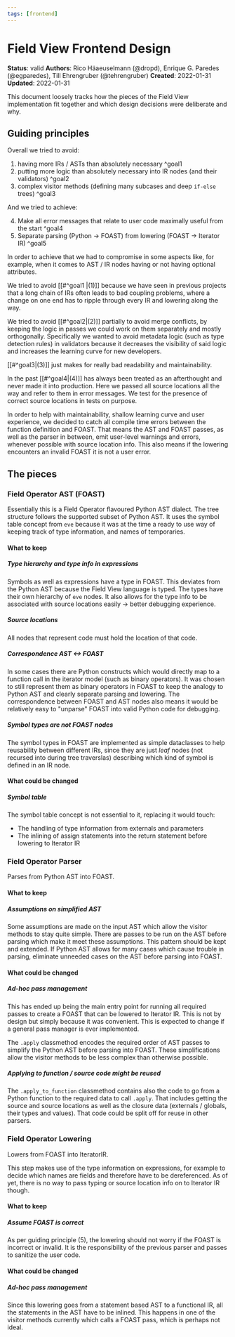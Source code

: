 ```yaml
---
tags: [frontend]
---
```


# Field View Frontend Design

**Status**: valid
**Authors**: Rico Häaeuselmann (@dropd), Enrique G. Paredes (@egparedes), Till Ehrengruber (@tehrengruber)
**Created**: 2022-01-31
**Updated**: 2022-01-31

This document loosely tracks how the pieces of the Field View implementation fit together and which design decisions were deliberate and why.


## Guiding principles

Overall we tried to avoid:

1. having more IRs / ASTs than absolutely necessary ^goal1
2. putting more logic than absolutely necessary into IR nodes (and their validators) ^goal2
3. complex visitor methods (defining many subcases and deep `if-else` trees) ^goal3

And we tried to achieve:

4. Make all error messages that relate to user code maximally useful from the start ^goal4
5. Separate parsing (Python -> FOAST) from lowering (FOAST -> Iterator IR) ^goal5

In order to achieve that we had to compromise in some aspects like, for example, when it comes to AST / IR nodes having or not having optional attributes.

We tried to avoid [[#^goal1 |(1)]] because we have seen in previous projects that a long chain of IRs often leads to bad coupling problems, where a change on one end has to ripple through every IR and lowering along the way. 

We tried to avoid [[#^goal2|(2)]] partially to avoid merge conflicts, by keeping the logic in passes we could work on them separately and mostly orthogonally. Specifically we wanted to avoid metadata logic (such as type detection rules) in validators because it decreases the visibility of said logic and increases the learning curve for new developers.

[[#^goal3|(3)]] just makes for really bad readability and maintainability.

In the past [[#^goal4|(4)]] has always been treated as an afterthought and never made it into production. Here we passed all source locations all the way and refer to them in error messages. We test for the presence of correct source locations in tests on purpose.

In order to help with maintainability, shallow learning curve and user experience, we decided to catch all compile time errors between the function definition and FOAST. That means the AST and FOAST passes, as well as the parser in between, emit user-level warnings and errors, whenever possible with source location info. This also means if the lowering encounters an invalid FOAST it is not a user error.


## The pieces

### Field Operator AST (FOAST)
Essentially this is a Field Operator flavoured Python AST dialect. The tree structure follows the supported subset of Python AST. It uses the symbol table concept from `eve` because it was at the time a ready to use way of keeping track of type information, and names of temporaries.

#### What to keep
##### Type hierarchy and type info in expressions
Symbols as well as expressions have a type in FOAST. This deviates from the Python AST because the Field View language is typed. The types have their own hierarchy of `eve` nodes. It also allows for the type info to be associated with source locations easily -> better debugging experience.

##### Source locations
All nodes that represent code must hold the location of that code.

##### Correspondence AST <-> FOAST
In some cases there are Python constructs which would directly map to a function call in the iterator model (such as binary operators). It was chosen to still represent them as binary operators in FOAST to keep the analogy to Python AST and clearly separate parsing and lowering. The correspondence between FOAST and AST nodes also means it would be relatively easy to "unparse" FOAST into valid Python code for debugging.

##### Symbol types are not FOAST nodes
The symbol types in FOAST are implemented as simple dataclasses to help reusability between different IRs, since they are just _leaf_ nodes (not recursed into during tree traverslas) describing which kind of symbol is defined in an IR node.

#### What could be changed
##### Symbol table
The symbol table concept is not essential to it, replacing it would touch:
* The handling of type information from externals and parameters
* The inlining of assign statements into the return statement before lowering to Iterator IR

### Field Operator Parser
Parses from Python AST into FOAST.

#### What to keep
##### Assumptions on simplified AST
Some assumptions are made on the input AST which allow the visitor methods to stay quite simple. There are passes to be run on the AST before parsing which make it meet these assumptions. This pattern should be kept and extended. If Python AST allows for many cases which cause trouble in parsing, eliminate unneeded cases on the AST before parsing into FOAST.

#### What could be changed
##### Ad-hoc pass management
This has ended up being the main entry point for running all required passes to create a FOAST that can be lowered to Iterator IR. This is not by design but simply because it was convenient. This is expected to change if a general pass manager is ever implemented.

The `.apply` classmethod encodes the required order of AST passes to simplify the Python AST before parsing into FOAST. These simplifications allow the visitor methods to be less complex than otherwise possible.

##### Applying to function / source code might be reused
The `.apply_to_function` classmethod contains also the code to go from a Python function to the required data to call `.apply`. That includes getting the source and source locations as well as the closure data (externals / globals, their types and values). That code could be split off for reuse in other parsers.

### Field Operator Lowering
Lowers from FOAST into IteratorIR.

This step makes use of the type information on expressions, for example to decide which names are fields and therefore have to be dereferenced. As of yet, there is no way to pass typing or source location info on to Iterator IR though.

#### What to keep
##### Assume FOAST is correct
As per guiding principle (5), the lowering should not worry if the FOAST is incorrect or invalid. It is the responsibility of the previous parser and passes to sanitize the user code.

#### What could be changed
##### Ad-hoc pass management
Since this lowering goes from a statement based AST to a functional IR, all the statements in the AST have to be inlined. This happens in one of the visitor methods currently which calls a FOAST pass, which is perhaps not ideal.

